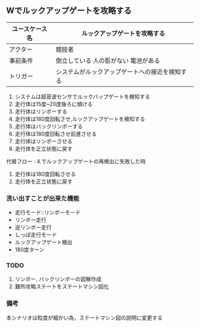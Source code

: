## Wでルックアップゲートを攻略する

| ユースケース名 | ルックアップゲートを攻略する |
|---|---|
| アクター | 競技者 |
| 事前条件 | 倒立している 人の影がない 電池がある |
| トリガー | システムがルックアップゲートへの接近を検知する |

1. システムは超音波センサでルックバップゲートを検知する
2. 走行体は15度~20度後ろに傾ける
3. 走行体はリンボーする
4. 走行体は180度回転させ,ルックアップゲートを検知する
5. 走行体はバックリンボーする
6. 走行体は180度回転させ前進させる
7. 走行体はリンボーさせる
8. 走行体を正立状態に戻す

代替フロー : 4.でルックアップゲートの再検出に失敗した時

1. 走行体は180度回転させる
4. 走行体を正立状態に戻す

### 洗い出すことが出来た機能

- 走行モード::リンボーモード
- リンボー走行
- 逆リンボー走行
- しっぽ走行モード
- ルックアップゲート検出
- 180度ターン

### TODO

1. リンボー, バックリンボーの図解作成
2. 難所攻略ステートをステートマシン図化

### 備考

本シナリオは粒度が細かい為，ステートマシン図の説明に変更する


